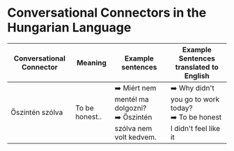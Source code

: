 # Conversational Connectors in the Hungarian Language 

Conversational Connector  | Meaning |  Example sentences | Example Sentences translated to English |
------------- | ------------- | ------------- | ------------- | 
Őszintén szólva  | To be honest..  | :arrow_right: Miért nem mentél ma dolgozni? <br /> :arrow_right: Őszintén szólva nem volt kedvem. | :arrow_right: Why didn't you go to work today? <br /> :arrow_right: To be honest I didn't feel like it  |
